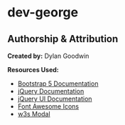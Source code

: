 # dev-george

## Authorship & Attribution

**Created by:** Dylan Goodwin

**Resources Used:**
- [Bootstrap 5 Documentation](https://getbootstrap.com/docs/5.3/getting-started/introduction/)
- [jQuery Documentation](https://api.jquery.com/)
- [jQuery UI Documentation](https://api.jqueryui.com/)
- [Font Awesome Icons](https://fontawesome.com/icons)
- [w3s Modal](https://www.w3schools.com/howto/howto_css_login_form.asp)
